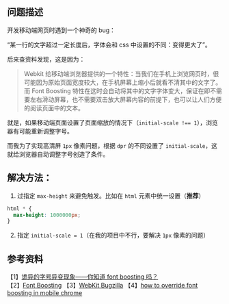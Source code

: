 ## 问题描述

开发移动端网页时遇到一个神奇的 bug：

“某一行的文字超过一定长度后，字体会和 css 中设置的不同：变得更大了”。

后来查资料发现，这是因为：

> Webkit 给移动端浏览器提供的一个特性：当我们在手机上浏览网页时，很可能因为原始页面宽度较大，在手机屏幕上缩小后就看不清其中的文字了。而 Font Boosting 特性在这时会自动将其中的文字字体变大，保证在即不需要左右滑动屏幕，也不需要双击放大屏幕内容的前提下，也可以让人们方便的阅读页面中的文本。

就是，如果移动端页面设置了页面缩放的情况下（`initial-scale !== 1`），浏览器有可能重新调整字号。

而我为了实现高清屏 `1px` 像素问题，根据 `dpr` 的不同设置了 `initial-scale`，这就给浏览器自动调整字号创造了条件。

## 解决方法：

1.  过指定 `max-height` 来避免触发。比如在 `html` 元素中统一设置（**推荐**）

```css
html * {
  max-height: 1000000px;
}
```

2.  指定 `initial-scale = 1`（在我的项目中不行，要解决 `1px` 像素的问题）

## 参考资料

【1】[诡异的字号异变现象——你知道 font boosting 吗？](https://404forest.com/2016/01/22/%E8%AF%A1%E5%BC%82%E7%9A%84%E5%AD%97%E5%8F%B7%E5%BC%82%E5%8F%98%E7%8E%B0%E8%B1%A1%E2%80%94%E2%80%94%E4%BD%A0%E7%9F%A5%E9%81%93font%20boosting%E5%90%97%EF%BC%9F/)  
【2】[Font Boosting](https://github.com/amfe/article/issues/10)
【3】[WebKit Bugzilla](https://bugs.webkit.org/show_bug.cgi?id=FontBoosting)
【4】[how to override font boosting in mobile chrome](https://stackoverflow.com/questions/13430897/how-to-override-font-boosting-in-mobile-chrome)
